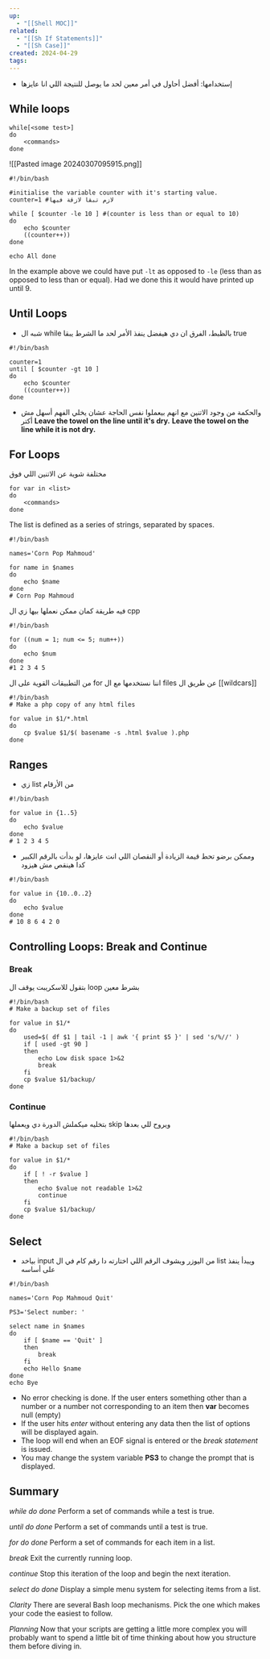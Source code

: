 ```yaml
---
up:
  - "[[Shell MOC]]"
related:
  - "[[Sh If Statements]]"
  - "[[Sh Case]]"
created: 2024-04-29
tags: 
---
```


- إستخدامها:  أفضل أحاول في أمر معين لحد ما يوصل للنتيجة اللي انا عايزها
## While loops
```shell
while[<some test>]
do
	<commands>
done
```
![[Pasted image 20240307095915.png]]
```shell
#!/bin/bash

#initialise the variable counter with it's starting value.
counter=1 #لازم تبقا لازقة فيها

while [ $counter -le 10 ] #(counter is less than or equal to 10)
do
	echo $counter
	((counter++))
done

echo All done
```

In the example above we could have put `-lt` as opposed to `-le` (less than as opposed to less than or equal). Had we done this it would have printed up until 9.

## Until Loops
- شبه ال while بالظبط، الفرق ان دي هيفضل ينفذ الأمر لحد ما الشرط يبقا true
```shell
#!/bin/bash

counter=1
until [ $counter -gt 10 ]
do
	echo $counter
	((counter++))
done
```
- والحكمة من وجود الاتنين مع انهم بيعملوا نفس الحاجة عشان يخلي الفهم أسهل مش أكتر
**Leave the towel on the line until it's dry.**
**Leave the towel on the line while it is not dry.**

## For Loops
مختلفة شوية عن الاتنين اللي فوق
```shell
for var in <list>  
do  
	<commands>  
done
```

The list is defined as a series of strings, separated by spaces.
```shell
#!/bin/bash

names='Corn Pop Mahmoud'

for name in $names
do
	echo $name
done
# Corn Pop Mahmoud
```

فيه طريقة كمان ممكن نعملها بيها زي ال cpp
```shell
#!/bin/bash

for ((num = 1; num <= 5; num++))
do
	echo $num
done
#1 2 3 4 5
```

من التطبيقات القوية على ال for اننا نستخدمها مع ال files عن طريق ال [[wildcars]]
```shell
#!/bin/bash
# Make a php copy of any html files

for value in $1/*.html
do
	cp $value $1/$( basename -s .html $value ).php
done
```
## Ranges
- زي list من الأرقام
```shell
#!/bin/bash

for value in {1..5}
do
	echo $value
done
# 1 2 3 4 5
```

- وممكن برضو تحط قيمة الزيادة أو النقصان اللي انت عايزها، لو بدأت بالرقم الكبير كدا هينقص مش هيزود
```shell
#!/bin/bash

for value in {10..0..2}
do
	echo $value
done
# 10 8 6 4 2 0
```
## Controlling Loops: Break and Continue
### Break
بتقول للاسكريبت يوقف ال loop بشرط معين

```shell
#!/bin/bash
# Make a backup set of files

for value in $1/*
do
	used=$( df $1 | tail -1 | awk '{ print $5 }' | sed 's/%//' )
	if [ used -gt 90 ]
	then
		echo Low disk space 1>&2
		break
	fi
	cp $value $1/backup/
done
```

### Continue
بتخليه ميكملش الدورة دي ويعملها skip ويروح للي بعدها
```shell
#!/bin/bash
# Make a backup set of files

for value in $1/*
do
	if [ ! -r $value ]
	then
		echo $value not readable 1>&2
		continue
	fi
	cp $value $1/backup/
done
```

## Select
- بياخد input من اليوزر ويشوف الرقم اللي اختارته دا رقم كام في ال list ويبدأ ينفذ على أساسه
```shell
#!/bin/bash

names='Corn Pop Mahmoud Quit'

PS3='Select number: '

select name in $names
do
	if [ $name == 'Quit' ]
	then
		break
	fi
	echo Hello $name
done
echo Bye
```
- No error checking is done. If the user enters something other than a number or a number not corresponding to an item then **var** becomes null (empty)
- If the user hits _enter_ without entering any data then the list of options will be displayed again.
- The loop will end when an EOF signal is entered or the *break statement* is issued.
- You may change the system variable **PS3** to change the prompt that is displayed.
## Summary
*while do done*
Perform a set of commands while a test is true.

*until do done*
Perform a set of commands until a test is true.

*for do done*
Perform a set of commands for each item in a list.

*break*
Exit the currently running loop.

*continue*
Stop this iteration of the loop and begin the next iteration.

*select do done*
Display a simple menu system for selecting items from a list.

*Clarity*
There are several Bash loop mechanisms. Pick the one which makes your code the easiest to follow.

*Planning*
Now that your scripts are getting a little more complex you will probably want to spend a little bit of time thinking about how you structure them before diving in.
